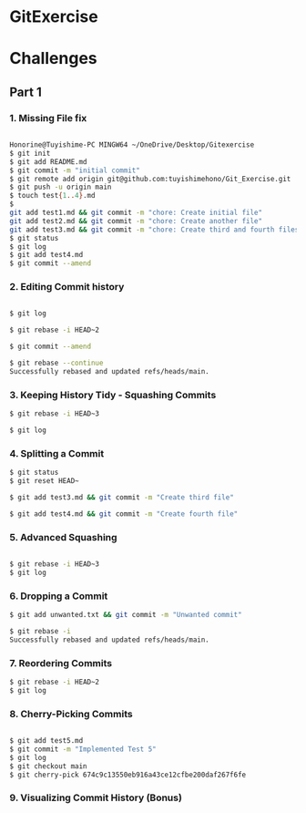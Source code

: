 # GitExercise
# Challenges
## Part 1

### 1. Missing File fix
``` bash

Honorine@Tuyishime-PC MINGW64 ~/OneDrive/Desktop/Gitexercise
$ git init
$ git add README.md
$ git commit -m "initial commit"
$ git remote add origin git@github.com:tuyishimehono/Git_Exercise.git
$ git push -u origin main
$ touch test{1..4}.md
$                    
git add test1.md && git commit -m "chore: Create initial file"
git add test2.md && git commit -m "chore: Create another file"
git add test3.md && git commit -m "chore: Create third and fourth files"
$ git status
$ git log
$ git add test4.md
$ git commit --amend

```
### 2. Editing Commit history
```bash

$ git log

$ git rebase -i HEAD~2

$ git commit --amend

$ git rebase --continue
Successfully rebased and updated refs/heads/main.
```

### 3. Keeping History Tidy - Squashing Commits
```bash
$ git rebase -i HEAD~3

$ git log

```

### 4. Splitting a Commit
```bash
$ git status
$ git reset HEAD~

$ git add test3.md && git commit -m "Create third file"

$ git add test4.md && git commit -m "Create fourth file"

```
### 5. Advanced Squashing
```bash

$ git rebase -i HEAD~3
$ git log
```

### 6. Dropping a Commit
```bash
$ git add unwanted.txt && git commit -m "Unwanted commit"

$ git rebase -i
Successfully rebased and updated refs/heads/main.
```
### 7. Reordering Commits
``` bash
$ git rebase -i HEAD~2
$ git log
```

### 8. Cherry-Picking Commits
```bash

$ git add test5.md
$ git commit -m "Implemented Test 5"
$ git log
$ git checkout main
$ git cherry-pick 674c9c13550eb916a43ce12cfbe200daf267f6fe

```
### 9. Visualizing Commit History (Bonus)
```bash


